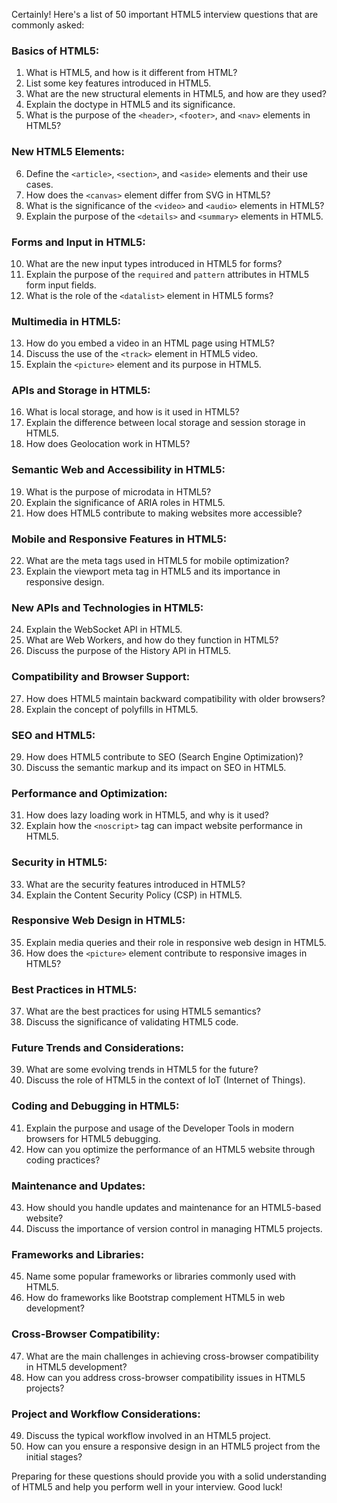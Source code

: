 Certainly! Here's a list of 50 important HTML5 interview questions that are commonly asked:

### Basics of HTML5:

1. What is HTML5, and how is it different from HTML?
2. List some key features introduced in HTML5.
3. What are the new structural elements in HTML5, and how are they used?
4. Explain the doctype in HTML5 and its significance.
5. What is the purpose of the `<header>`, `<footer>`, and `<nav>` elements in HTML5?

### New HTML5 Elements:

6. Define the `<article>`, `<section>`, and `<aside>` elements and their use cases.
7. How does the `<canvas>` element differ from SVG in HTML5?
8. What is the significance of the `<video>` and `<audio>` elements in HTML5?
9. Explain the purpose of the `<details>` and `<summary>` elements in HTML5.

### Forms and Input in HTML5:

10. What are the new input types introduced in HTML5 for forms?
11. Explain the purpose of the `required` and `pattern` attributes in HTML5 form input fields.
12. What is the role of the `<datalist>` element in HTML5 forms?

### Multimedia in HTML5:

13. How do you embed a video in an HTML page using HTML5?
14. Discuss the use of the `<track>` element in HTML5 video.
15. Explain the `<picture>` element and its purpose in HTML5.

### APIs and Storage in HTML5:

16. What is local storage, and how is it used in HTML5?
17. Explain the difference between local storage and session storage in HTML5.
18. How does Geolocation work in HTML5?

### Semantic Web and Accessibility in HTML5:

19. What is the purpose of microdata in HTML5?
20. Explain the significance of ARIA roles in HTML5.
21. How does HTML5 contribute to making websites more accessible?

### Mobile and Responsive Features in HTML5:

22. What are the meta tags used in HTML5 for mobile optimization?
23. Explain the viewport meta tag in HTML5 and its importance in responsive design.

### New APIs and Technologies in HTML5:

24. Explain the WebSocket API in HTML5.
25. What are Web Workers, and how do they function in HTML5?
26. Discuss the purpose of the History API in HTML5.

### Compatibility and Browser Support:

27. How does HTML5 maintain backward compatibility with older browsers?
28. Explain the concept of polyfills in HTML5.

### SEO and HTML5:

29. How does HTML5 contribute to SEO (Search Engine Optimization)?
30. Discuss the semantic markup and its impact on SEO in HTML5.

### Performance and Optimization:

31. How does lazy loading work in HTML5, and why is it used?
32. Explain how the `<noscript>` tag can impact website performance in HTML5.

### Security in HTML5:

33. What are the security features introduced in HTML5?
34. Explain the Content Security Policy (CSP) in HTML5.

### Responsive Web Design in HTML5:

35. Explain media queries and their role in responsive web design in HTML5.
36. How does the `<picture>` element contribute to responsive images in HTML5?

### Best Practices in HTML5:

37. What are the best practices for using HTML5 semantics?
38. Discuss the significance of validating HTML5 code.

### Future Trends and Considerations:

39. What are some evolving trends in HTML5 for the future?
40. Discuss the role of HTML5 in the context of IoT (Internet of Things).

### Coding and Debugging in HTML5:

41. Explain the purpose and usage of the Developer Tools in modern browsers for HTML5 debugging.
42. How can you optimize the performance of an HTML5 website through coding practices?

### Maintenance and Updates:

43. How should you handle updates and maintenance for an HTML5-based website?
44. Discuss the importance of version control in managing HTML5 projects.

### Frameworks and Libraries:

45. Name some popular frameworks or libraries commonly used with HTML5.
46. How do frameworks like Bootstrap complement HTML5 in web development?

### Cross-Browser Compatibility:

47. What are the main challenges in achieving cross-browser compatibility in HTML5 development?
48. How can you address cross-browser compatibility issues in HTML5 projects?

### Project and Workflow Considerations:

49. Discuss the typical workflow involved in an HTML5 project.
50. How can you ensure a responsive design in an HTML5 project from the initial stages?

Preparing for these questions should provide you with a solid understanding of HTML5 and help you perform well in your interview. Good luck!